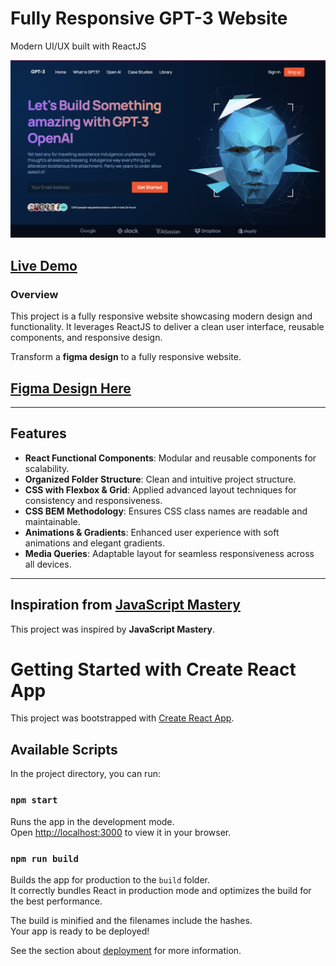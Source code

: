 # Fully Responsive GPT-3 Website  
Modern UI/UX built with ReactJS  

![Screenshot](src/assets/screenshot.png)  

## [Live Demo](https://mb-gpt-3.netlify.app/)  

### **Overview**  
This project is a fully responsive website showcasing modern design and functionality. It leverages ReactJS to deliver a clean user interface, reusable components, and responsive design.

Transform a **figma design** to a fully responsive website.

## [Figma Design Here](https://www.figma.com/design/lz9lLpFHMxHm2odnwM3R0z/gpt3?node-id=0-1&p=f&t=f1ogj43WS6AN96tL-0/) 

---

## **Features**  
- **React Functional Components**: Modular and reusable components for scalability.  
- **Organized Folder Structure**: Clean and intuitive project structure.  
- **CSS with Flexbox & Grid**: Applied advanced layout techniques for consistency and responsiveness.  
- **CSS BEM Methodology**: Ensures CSS class names are readable and maintainable.  
- **Animations & Gradients**: Enhanced user experience with soft animations and elegant gradients.  
- **Media Queries**: Adaptable layout for seamless responsiveness across all devices.  

---

## **Inspiration from [JavaScript Mastery](https://www.youtube.com/@javascriptmastery)**  
This project was inspired by **JavaScript Mastery**.




# Getting Started with Create React App

This project was bootstrapped with [Create React App](https://github.com/facebook/create-react-app).

## Available Scripts

In the project directory, you can run:

### `npm start`

Runs the app in the development mode.\
Open [http://localhost:3000](http://localhost:3000) to view it in your browser.


### `npm run build`

Builds the app for production to the `build` folder.\
It correctly bundles React in production mode and optimizes the build for the best performance.

The build is minified and the filenames include the hashes.\
Your app is ready to be deployed!

See the section about [deployment](https://facebook.github.io/create-react-app/docs/deployment) for more information.

